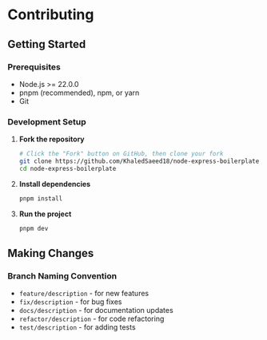 # Contributing

## Getting Started

### Prerequisites

- Node.js >= 22.0.0
- pnpm (recommended), npm, or yarn
- Git

### Development Setup

1. **Fork the repository**

   ```bash
   # Click the "Fork" button on GitHub, then clone your fork
   git clone https://github.com/KhaledSaeed18/node-express-boilerplate.git
   cd node-express-boilerplate
   ```

2. **Install dependencies**

   ```bash
   pnpm install
   ```

3. **Run the project**

   ```bash
   pnpm dev
   ```

## Making Changes

### Branch Naming Convention

- `feature/description` - for new features
- `fix/description` - for bug fixes
- `docs/description` - for documentation updates
- `refactor/description` - for code refactoring
- `test/description` - for adding tests
